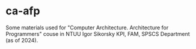 # ca-afp
Some materials used for "Computer Architecture. Architecture for Programmers" couse in NTUU Igor Sikorsky KPI, FAM, SPSCS Department (as of 2024).
